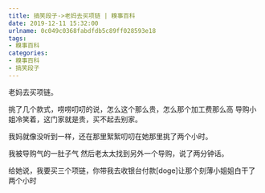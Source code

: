 ```yaml
---
title: 搞笑段子->老妈去买项链 | 糗事百科
date: 2019-12-11 15:32:00
urlname: 0c049c0368fabdfdb5c89ff028593e18
tags: 
- 糗事百科
categories:
- 糗事百科
- 搞笑段子
---
```

老妈去买项链。

挑了几个款式，唠唠叨叨的说，怎么这个那么贵，怎么那个加工费那么高      导购小姐冷笑着，这门家就是贵，买不起去别家。

我妈就像没听到一样，还在那里絮絮叨叨在她那里挑了两个小时。

我被导购气的一肚子气       然后老太太找到另外一个导购，说了两分钟话。

给她说，我要买三个项链，你带我去收银台付款[doge]让那个刻薄小姐姐白干了两个小时


